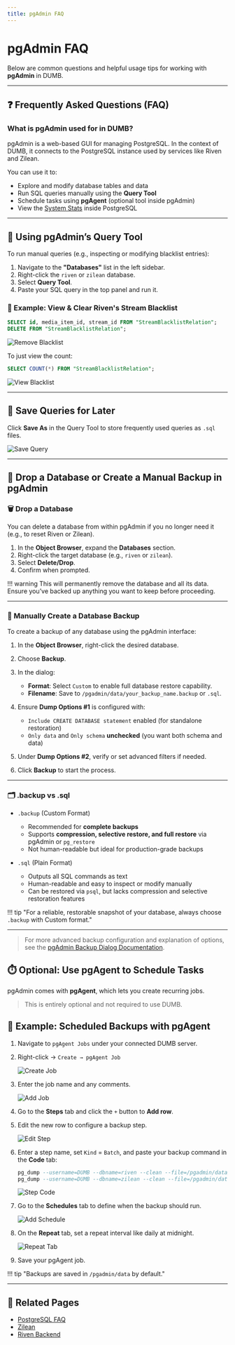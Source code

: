```yaml
---
title: pgAdmin FAQ
---
```


# pgAdmin FAQ

Below are common questions and helpful usage tips for working with **pgAdmin** in DUMB.

---

## ❓ Frequently Asked Questions (FAQ)

### What is pgAdmin used for in DUMB?

pgAdmin is a web-based GUI for managing PostgreSQL. In the context of DUMB, it connects to the PostgreSQL instance used by services like Riven and Zilean.

You can use it to:

- Explore and modify database tables and data
- Run SQL queries manually using the **Query Tool**
- Schedule tasks using **pgAgent** (optional tool inside pgAdmin)
- View the [System Stats](../services/pgadmin.md#-system_stats) inside PostgreSQL
---

## 🧪 Using pgAdmin’s Query Tool

To run manual queries (e.g., inspecting or modifying blacklist entries):

1. Navigate to the **"Databases"** list in the left sidebar.
2. Right-click the `riven` or `zilean` database.
3. Select **Query Tool**.
4. Paste your SQL query in the top panel and run it.

### 🔄 Example: View & Clear Riven's Stream Blacklist

```sql
SELECT id, media_item_id, stream_id FROM "StreamBlacklistRelation";
DELETE FROM "StreamBlacklistRelation";
```

![Remove Blacklist](../assets/images/pgadmin/pgadmin-remove-blacklist.PNG)

To just view the count:

```sql
SELECT COUNT(*) FROM "StreamBlacklistRelation";
```

![View Blacklist](../assets/images/pgadmin/pgadmin-view-blacklist.PNG)

---


## 💾 Save Queries for Later

Click **Save As** in the Query Tool to store frequently used queries as `.sql` files.

![Save Query](../assets/images/pgadmin/pgadmin-query-save-as.PNG)

---

## 🧹 Drop a Database or Create a Manual Backup in pgAdmin

### 🗑️ Drop a Database

You can delete a database from within pgAdmin if you no longer need it (e.g., to reset Riven or Zilean).

1. In the **Object Browser**, expand the **Databases** section.
2. Right-click the target database (e.g., `riven` or `zilean`).
3. Select **Delete/Drop**.
4. Confirm when prompted.

!!! warning 
    This will permanently remove the database and all its data.  
    Ensure you’ve backed up anything you want to keep before proceeding.

---

### 💾 Manually Create a Database Backup

To create a backup of any database using the pgAdmin interface:

1. In the **Object Browser**, right-click the desired database.
2. Choose **Backup**.
3. In the dialog:

    - **Format**: Select `Custom` to enable full database restore capability.
    - **Filename**: Save to `/pgadmin/data/your_backup_name.backup` or `.sql`.

4. Ensure **Dump Options #1** is configured with:

    - `Include CREATE DATABASE statement` enabled (for standalone restoration)
    - `Only data` and `Only schema` **unchecked** (you want both schema and data)

5. Under **Dump Options #2**, verify or set advanced filters if needed.

6. Click **Backup** to start the process.

---

### 🗂️ .backup vs .sql

- `.backup` (Custom Format)

    - Recommended for **complete backups**
    - Supports **compression, selective restore, and full restore** via pgAdmin or `pg_restore`
    - Not human-readable but ideal for production-grade backups

- `.sql` (Plain Format)

    - Outputs all SQL commands as text
    - Human-readable and easy to inspect or modify manually
    - Can be restored via `psql`, but lacks compression and selective restoration features

!!! tip  "For a reliable, restorable snapshot of your database, always choose `.backup` with Custom format."

---

> For more advanced backup configuration and explanation of options, see the [pgAdmin Backup Dialog Documentation](https://www.pgadmin.org/docs/pgadmin4/latest/backup_dialog.html).


## ⏱️ Optional: Use pgAgent to Schedule Tasks

pgAdmin comes with **pgAgent**, which lets you create recurring jobs.

> This is entirely optional and not required to use DUMB.

## 💾 Example: Scheduled Backups with pgAgent

1. Navigate to `pgAgent Jobs` under your connected DUMB server.
2. Right-click → `Create → pgAgent Job`

    ![Create Job](../assets/images/pgadmin/pgadmin-create-job.png)

3. Enter the job name and any comments.

    ![Add Job](../assets/images/pgadmin/pgadmin-add-job.png)

4. Go to the **Steps** tab and click the `+` button to **Add row**.
5. Edit the new row to configure a backup step.

    ![Edit Step](../assets/images/pgadmin/pgadmin-edit-step.png)

6. Enter a step name, set `Kind` = `Batch`, and paste your backup command in the **Code** tab:

    ```sql
    pg_dump --username=DUMB --dbname=riven --clean --file=/pgadmin/data/riven_backup-`date +%Y-%m-%d-%H-%M-%S`.sql
    pg_dump --username=DUMB --dbname=zilean --clean --file=/pgadmin/data/zilean_backup-`date +%Y-%m-%d-%H-%M-%S`.sql
    ```

    ![Step Code](../assets/images/pgadmin/pgadmin-backup-step-code.png)

7. Go to the **Schedules** tab to define when the backup should run.

    ![Add Schedule](../assets/images/pgadmin/pgadmin-schedule-add.png)

8. On the **Repeat** tab, set a repeat interval like daily at midnight.

    ![Repeat Tab](../assets/images/pgadmin/pgadmin-schedule-repeat.png)

9. Save your pgAgent job.

!!! tip "Backups are saved in `/pgadmin/data` by default."

---

## 📎 Related Pages

- [PostgreSQL FAQ](postgres.md)
- [Zilean](../services/zilean.md)
- [Riven Backend](../services/riven-backend.md)